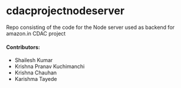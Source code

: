 # cdacprojectnodeserver
Repo consisting of the code for the Node server used as backend for amazon.in CDAC project

#### Contributors:
- Shailesh Kumar
- Krishna Pranav Kuchimanchi
- Krishna Chauhan
- Karishma Tayede



